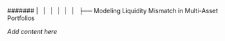####### |   |   |   |   |   |   ├── Modeling Liquidity Mismatch in Multi-Asset Portfolios

*Add content here*